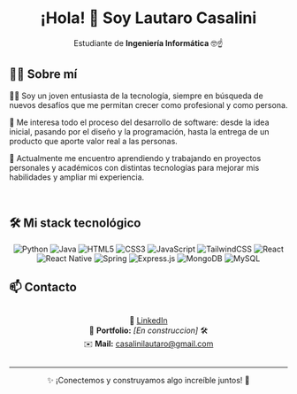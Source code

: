 <div align="center">

# ¡Hola! 👋 Soy Lautaro Casalini

</div >

<div align="center"> 

Estudiante de **Ingeniería Informática** 🤓☝️

</div>


## 👨‍💻 Sobre mí  

👨‍🎓 Soy un joven entusiasta de la tecnología, siempre en búsqueda de nuevos desafíos que me permitan crecer como profesional y como persona.  

👀 Me interesa todo el proceso del desarrollo de software: desde la idea inicial, pasando por el diseño y la programación, hasta la entrega de un producto que aporte valor real a las personas.  

📖 Actualmente me encuentro aprendiendo y trabajando en proyectos personales y académicos con distintas tecnologías para mejorar mis habilidades y ampliar mi experiencia.  

<br>

## 🛠 Mi stack tecnológico  

<div align="center"> 

![Python](https://img.shields.io/badge/python-3776AB?style=for-the-badge&logo=python&logoColor=ffdd54)
![Java](https://img.shields.io/badge/java-%23ED8B00.svg?style=for-the-badge&logo=openjdk&logoColor=white)
![HTML5](https://img.shields.io/badge/html5-%23E34F26.svg?style=for-the-badge&logo=html5&logoColor=white)
![CSS3](https://img.shields.io/badge/CSS3-1572B6?style=for-the-badge&logo=css3&logoColor=white)
![JavaScript](https://img.shields.io/badge/javascript-%23323330.svg?style=for-the-badge&logo=javascript&logoColor=%23F7DF1E)
![TailwindCSS](https://img.shields.io/badge/tailwindcss-%2338B2AC.svg?style=for-the-badge&logo=tailwind-css&logoColor=white)
![React](https://img.shields.io/badge/react-%2320232a.svg?style=for-the-badge&logo=react&logoColor=%2361DAFB)
![React Native](https://img.shields.io/badge/react_native-%2320232a.svg?style=for-the-badge&logo=react&logoColor=%2361DAFB)
![Spring](https://img.shields.io/badge/spring-%236DB33F.svg?style=for-the-badge&logo=spring&logoColor=white)
![Express.js](https://img.shields.io/badge/express.js-%23404d59.svg?style=for-the-badge&logo=express&logoColor=%2361DAFB)
![MongoDB](https://img.shields.io/badge/MongoDB-%234ea94b.svg?style=for-the-badge&logo=mongodb&logoColor=white)
![MySQL](https://img.shields.io/badge/mysql-4479A1.svg?style=for-the-badge&logo=mysql&logoColor=white)

</div>



## 📫 Contacto  

<div align="center" style="display: flex; flex-direction: column; gap: 6px;">

💼 [LinkedIn](https://www.linkedin.com/in/lautarocasalini)  
📂 **Portfolio:** _[En construccion]_ 🛠️  
✉️ **Mail:** casalinilautaro@gmail.com  

</div>

---

<div align="center">

✨ ¡Conectemos y construyamos algo increíble juntos! 🚀  

</div>
